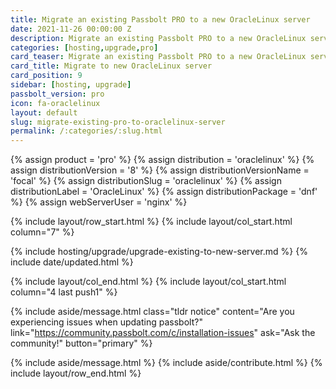 ```yaml
---
title: Migrate an existing Passbolt PRO to a new OracleLinux server 
date: 2021-11-26 00:00:00 Z
description: Migrate an existing Passbolt PRO to a new OracleLinux server
categories: [hosting,upgrade,pro]
card_teaser: Migrate an existing Passbolt PRO to a new OracleLinux server 
card_title: Migrate to new OracleLinux server
card_position: 9
sidebar: [hosting, upgrade]
passbolt_version: pro
icon: fa-oraclelinux
layout: default
slug: migrate-existing-pro-to-oraclelinux-server
permalink: /:categories/:slug.html
---
```


{% assign product = 'pro' %}
{% assign distribution = 'oraclelinux' %}
{% assign distributionVersion = '8' %}
{% assign distributionVersionName = 'focal' %}
{% assign distributionSlug = 'oraclelinux' %}
{% assign distributionLabel = 'OracleLinux' %}
{% assign distributionPackage = 'dnf' %}
{% assign webServerUser = 'nginx' %}

{% include layout/row_start.html %}
{% include layout/col_start.html column="7" %}

{% include hosting/upgrade/upgrade-existing-to-new-server.md %}
{% include date/updated.html %}

{% include layout/col_end.html %}
{% include layout/col_start.html column="4 last push1" %}

{% include aside/message.html
    class="tldr notice"
    content="Are you experiencing issues when updating passbolt?"
    link="https://community.passbolt.com/c/installation-issues"
    ask="Ask the community!"
    button="primary"
%}

{% include aside/message.html %}
{% include aside/contribute.html %}
{% include layout/row_end.html %}
